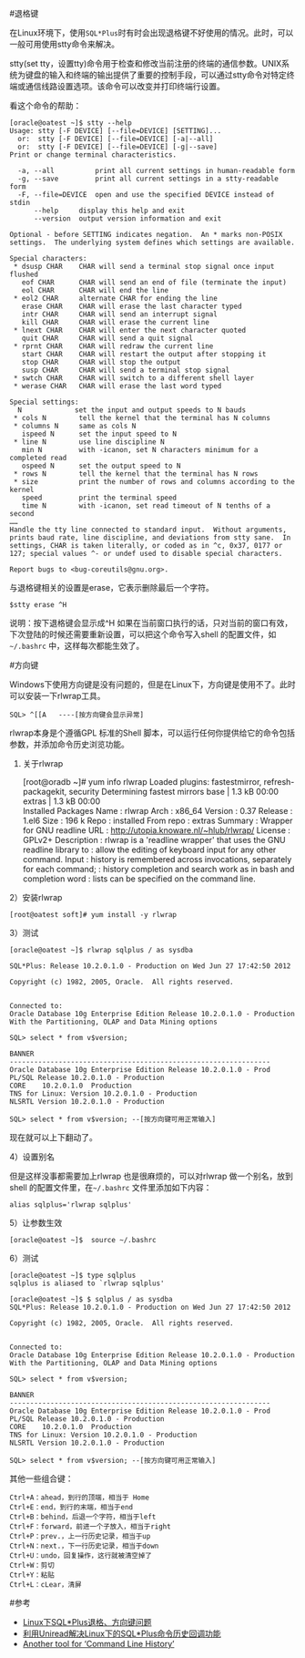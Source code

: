 #退格键
      
在Linux环境下，使用`SQL*Plus`时有时会出现退格键不好使用的情况。此时，可以一般可用使用stty命令来解决。

stty(set tty，设置tty)命令用于检查和修改当前注册的终端的通信参数。UNIX系统为键盘的输入和终端的输出提供了重要的控制手段，可以通过stty命令对特定终端或通信线路设置选项。该命令可以改变并打印终端行设置。

看这个命令的帮助：

	[oracle@oatest ~]$ stty --help
	Usage: stty [-F DEVICE] [--file=DEVICE] [SETTING]...
	  or:  stty [-F DEVICE] [--file=DEVICE] [-a|--all]
	  or:  stty [-F DEVICE] [--file=DEVICE] [-g|--save]
	Print or change terminal characteristics.
	
	  -a, --all          print all current settings in human-readable form
	  -g, --save         print all current settings in a stty-readable form
	  -F, --file=DEVICE  open and use the specified DEVICE instead of stdin
	      --help     display this help and exit
	      --version  output version information and exit
	
	Optional - before SETTING indicates negation.  An * marks non-POSIX
	settings.  The underlying system defines which settings are available.
	
	Special characters:
	 * dsusp CHAR    CHAR will send a terminal stop signal once input flushed
	   eof CHAR      CHAR will send an end of file (terminate the input)
	   eol CHAR      CHAR will end the line
	 * eol2 CHAR     alternate CHAR for ending the line
	   erase CHAR    CHAR will erase the last character typed
	   intr CHAR     CHAR will send an interrupt signal
	   kill CHAR     CHAR will erase the current line
	 * lnext CHAR    CHAR will enter the next character quoted
	   quit CHAR     CHAR will send a quit signal
	 * rprnt CHAR    CHAR will redraw the current line
	   start CHAR    CHAR will restart the output after stopping it
	   stop CHAR     CHAR will stop the output
	   susp CHAR     CHAR will send a terminal stop signal
	 * swtch CHAR    CHAR will switch to a different shell layer
	 * werase CHAR   CHAR will erase the last word typed
	
	Special settings:
	  N             set the input and output speeds to N bauds
	 * cols N        tell the kernel that the terminal has N columns
	 * columns N     same as cols N
	   ispeed N      set the input speed to N
	 * line N        use line discipline N
	   min N         with -icanon, set N characters minimum for a completed read
	   ospeed N      set the output speed to N
	 * rows N        tell the kernel that the terminal has N rows
	 * size          print the number of rows and columns according to the kernel
	   speed         print the terminal speed
	   time N        with -icanon, set read timeout of N tenths of a second
	……
	Handle the tty line connected to standard input.  Without arguments,
	prints baud rate, line discipline, and deviations from stty sane.  In
	settings, CHAR is taken literally, or coded as in ^c, 0x37, 0177 or
	127; special values ^- or undef used to disable special characters.
	
	Report bugs to <bug-coreutils@gnu.org>. 
 
与退格键相关的设置是erase，它表示删除最后一个字符。

	$stty erase ^H

说明：按下退格键会显示成^H
 	如果在当前窗口执行的话，只对当前的窗口有效，下次登陆的时候还需要重新设置，可以把这个命令写入shell 的配置文件，如`~/.bashrc` 中，这样每次都能生效了。
 
#方向键

Windows下使用方向键是没有问题的，但是在Linux下，方向键是使用不了。此时可以安装一下rlwrap工具。

	SQL> ^[[A	----[按方向键会显示异常]

rlwrap本身是个遵循GPL 标准的Shell 脚本，可以运行任何你提供给它的命令包括参数，并添加命令历史浏览功能。

1) 关于rlwrap

	[root@oradb ~]# yum info rlwrap
	Loaded plugins: fastestmirror, refresh-packagekit, security
	Determining fastest mirrors
	base                                                                                                                                             | 1.3 kB     00:00     
	extras                                                                                                                                           | 1.3 kB     00:00     
	Installed Packages
	Name        : rlwrap
	Arch        : x86_64
	Version     : 0.37
	Release     : 1.el6
	Size        : 196 k
	Repo        : installed
	From repo   : extras
	Summary     : Wrapper for GNU readline
	URL         : http://utopia.knoware.nl/~hlub/rlwrap/
	License     : GPLv2+
	Description : rlwrap is a 'readline wrapper' that uses the GNU readline library to
	            : allow the editing of keyboard input for any other command. Input
	            : history is remembered across invocations, separately for each command;
	            : history completion and search work as in bash and completion word
	            : lists can be specified on the command line.

2）安装rlwrap

	[root@oatest soft]# yum install -y rlwrap
 
3）测试

	[oracle@oatest ~]$ rlwrap sqlplus / as sysdba
	
	SQL*Plus: Release 10.2.0.1.0 - Production on Wed Jun 27 17:42:50 2012
	
	Copyright (c) 1982, 2005, Oracle.  All rights reserved.
	
	
	Connected to:
	Oracle Database 10g Enterprise Edition Release 10.2.0.1.0 - Production
	With the Partitioning, OLAP and Data Mining options
	
	SQL> select * from v$version;
	
	BANNER
	----------------------------------------------------------------
	Oracle Database 10g Enterprise Edition Release 10.2.0.1.0 - Prod
	PL/SQL Release 10.2.0.1.0 - Production
	CORE	10.2.0.1.0	Production
	TNS for Linux: Version 10.2.0.1.0 - Production
	NLSRTL Version 10.2.0.1.0 - Production
	
	SQL> select * from v$version; --[按方向键可用正常输入]

现在就可以上下翻动了。 

4）设置别名

但是这样没事都需要加上rlwrap 也是很麻烦的，可以对rlwrap 做一个别名，放到shell 的配置文件里，在`~/.bashrc` 文件里添加如下内容：

	alias sqlplus='rlwrap sqlplus'

5）让参数生效

	[oracle@oatest ~]$  source ~/.bashrc   

6）测试

	[oracle@oatest ~]$ type sqlplus
	sqlplus is aliased to `rlwrap sqlplus'
	
	[oracle@oatest ~]$ $ sqlplus / as sysdba
	SQL*Plus: Release 10.2.0.1.0 - Production on Wed Jun 27 17:42:50 2012
	
	Copyright (c) 1982, 2005, Oracle.  All rights reserved.
	
	
	Connected to:
	Oracle Database 10g Enterprise Edition Release 10.2.0.1.0 - Production
	With the Partitioning, OLAP and Data Mining options
	
	SQL> select * from v$version;
	
	BANNER
	----------------------------------------------------------------
	Oracle Database 10g Enterprise Edition Release 10.2.0.1.0 - Prod
	PL/SQL Release 10.2.0.1.0 - Production
	CORE	10.2.0.1.0	Production
	TNS for Linux: Version 10.2.0.1.0 - Production
	NLSRTL Version 10.2.0.1.0 - Production
	
	SQL> select * from v$version; --[按方向键可用正常输入]
 
其他一些组合键：

	Ctrl+A：ahead，到行的顶端，相当于 Home
	Ctrl+E：end，到行的末端，相当于end
	Ctrl+B：behind，后退一个字符，相当于left
	Ctrl+F：forward，前进一个子放入，相当于right
	Ctrl+P：prev.，上一行历史记录，相当于up
	Ctrl+N：next.，下一行历史记录，相当于down
	Ctrl+U：undo，回复操作，这行就被清空掉了
	Ctrl+W：剪切
	Ctrl+Y：粘贴
	Ctrl+L：cLear，清屏


#参考

* [Linux下SQL*Plus退格、方向键问题](http://blog.csdn.net/tianlesoftware/article/details/6168219)
* [利用Uniread解决Linux下的SQL*Plus命令历史回调功能](http://dbanotes.net/tech-memo/uniread-howto.html)
* [Another tool for ‘Command Line History’](http://dbanotes.net/database/another_tool_for_command_line_history.html#more-99)
